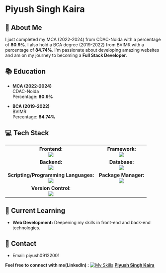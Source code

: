 # **Piyush Singh Kaira**

## 👋 About Me
I just completed my MCA (2022-2024) from CDAC-Noida with a percentage of **80.9%**. I also hold a BCA degree (2019-2022) from BVIMR with a percentage of **84.74%**. I'm passionate about developing amazing websites and am on my journey to becoming a **Full Stack Developer**.

## 📚 Education
- **MCA (2022-2024)**  
  CDAC-Noida  
  Percentage: **80.9%**

- **BCA (2019-2022)**  
  BVIMR  
  Percentage: **84.74%**

## 💻 Tech Stack

<table align="center">
  <tr>
    <td align="center">
      <strong>Frontend:</strong><br>
      <a href="https://skillicons.dev">
        <img src="https://skillicons.dev/icons?i=js,html,css" />
      </a>
    </td>
    <td align="center">
      <strong>Framework:</strong><br>
      <a href="https://skillicons.dev">
        <img src="https://skillicons.dev/icons?i=tailwind,bootstrap" />
      </a>
    </td>
  </tr>
  <tr>
    <td align="center">
      <strong>Backend:</strong><br>
      <a href="https://skillicons.dev">
        <img src="https://skillicons.dev/icons?i=django" />
      </a>
    </td>
    <td align="center">
      <strong>Database:</strong><br>
      <a href="https://skillicons.dev">
        <img src="https://skillicons.dev/icons?i=mysql" />
      </a>
    </td>
  </tr>
  <tr>
    <td align="center">
      <strong>Scripting/Programming Languages:</strong><br>
      <a href="https://skillicons.dev">
        <img src="https://skillicons.dev/icons?i=python,cpp" />
      </a>
    </td>
    <td align="center">
      <strong>Package Manager:</strong><br>
      <a href="https://skillicons.dev">
        <img src="https://skillicons.dev/icons?i=nodejs,npm" />
      </a>
    </td>
  </tr>
  <tr>
    <td align="center">
      <strong>Version Control:</strong><br>
      <a href="https://skillicons.dev">
        <img src="https://skillicons.dev/icons?i=github,git" />
      </a>
    </td>
  </tr>
</table>


## 🌱 Current Learning
- **Web Development:** Deepening my skills in front-end and back-end technologies.

## 📧 Contact
- Email: piyush09122001

**Feel free to connect with me(LinkedIn) :** [![My Skills](https://skillicons.dev/icons?i=linkedin)](https://www.linkedin.com/in/piyush-singh-kaira-514aa6221) [**Piyush Singh Kaira**](https://www.linkedin.com/in/piyush-singh-kaira-514aa6221)






<!---
zephyrlynx/zephyrlynx is a ✨ special ✨ repository because its `README.md` (this file) appears on your GitHub profile.
You can click the Preview link to take a look at your changes.
--->
